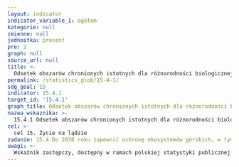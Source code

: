 ```yaml
---
layout: indicator
indicator_variable_1: ogółem
kategorie: null
zmienne: null
jednostka: procent
pre: 2
graph: null
source_url: null
title: >-
  Odsetek obszarów chronionych istotnych dla różnorodności biologicznej obszarów górskich
permalink: /statistics_glob/15-4-1/
sdg_goal: 15
indicator: 15.4.1
target_id: '15.4.1'
graph_title: Odsetek obszarów chronionych istotnych dla różnorodności biologicznej obszarów górskich
nazwa_wskaznika: >-
  15.4.1 Odsetek obszarów chronionych istotnych dla różnorodności biologicznej obszarów górskich
cel: >-
  cel 15. Życie na lądzie
zadanie: 15.4 Do 2030 roku zapewnić ochronę ekosystemów górskich, w tym ich różnorodności biologicznej oraz zwiększyć korzyści z nich płynące, które są niezbędne dla osiągnięcia zrównoważonego rozwoju
uwagi: >-
  Wskaźnik zastępczy, dostępny w ramach polskiej statystyki publicznej. <br />Wskaźnikiem zasadniczym, przyjętym przez ONZ, monitorującym cel 15.4 Agendy 2030 jest wskaźnik 15.4.1 Udział obszarów chronionych istotnych dla różnorodności biologicznej obszarów górskich.
---
```

